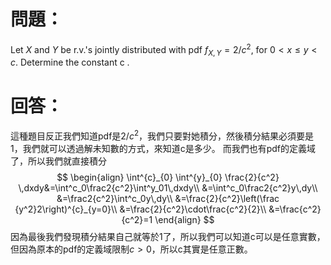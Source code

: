 # 問題：
Let $X$ and $Y$ be r.v.'s jointly distributed with pdf $f_{X,Y}=2/c^2$, for $0<x\leq y < c$.
Determine the constant c .
# 回答：
這種題目反正我們知道pdf是$2/c^2$，我們只要對她積分，然後積分結果必須要是1，我們就可以透過解未知數的方式，來知道c是多少。
而我們也有pdf的定義域了，所以我們就直接積分
$$
\begin{align}
\int^{c}_{0} \int^{y}_{0} \frac{2}{c^2} \,dxdy&=\int^c_0\frac2{c^2}\int^y_01\,dxdy\\
&=\int^c_0\frac2{c^2}y\,dy\\
&=\frac2{c^2}\int^c_0y\,dy\\
&=\frac{2}{c^2}\left(\frac {y^2}2\right)^{c}_{y=0}\\
&=\frac{2}{c^2}\cdot\frac{c^2}{2}\\
&=\frac{c^2}{c^2}=1
\end{align}
$$
因為最後我們發現積分結果自己就等於1了，所以我們可以知道c可以是任意實數，但因為原本的pdf的定義域限制$c>0$，所以c其實是任意正數。